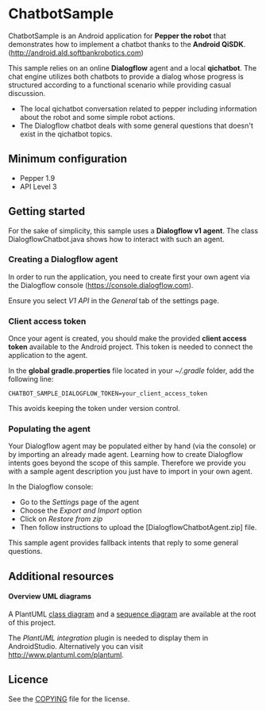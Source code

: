 # ChatbotSample

ChatbotSample is an Android application for **Pepper the robot** that
demonstrates how to implement a chatbot thanks to the **Android QiSDK**.
(http://android.ald.softbankrobotics.com)


This sample relies on an online **Dialogflow** agent and a local **qichatbot**.
The chat engine utilizes both chatbots to provide a dialog whose
progress is structured according to a functional scenario while providing
casual discussion.

* The local qichatbot conversation related to pepper including information about the robot and some simple robot actions.
* The Dialogflow chatbot deals with some general questions that doesn't exist in the qichatbot topics.


## Minimum configuration

* Pepper 1.9
* API Level 3


## Getting started ##

For the sake of simplicity, this sample uses a **Dialogflow v1 agent**.
The class DialogflowChatbot.java shows how to interact with such an agent.

### Creating a Dialogflow agent ###

In order to run the application, you need to create first your own agent
via the Dialogflow console (https://console.dialogflow.com).

Ensure you select *V1 API* in the *General* tab of the settings page.

### Client access token ###
Once your agent is created, you should make the provided **client access token**
available to the Android project. This token is needed to connect the
application to the agent.

In the **global gradle.properties** file located in your *~/.gradle* folder,
add the following line:

```
CHATBOT_SAMPLE_DIALOGFLOW_TOKEN=your_client_access_token
```
This avoids keeping the token under version control.

### Populating the agent ###

Your Dialogflow agent may be populated either by hand (via the console)
or by importing an already made agent. Learning how to create Dialogflow
intents goes beyond the scope of this sample. Therefore we provide you
with a sample agent description you just have to import in your own agent.

In the Dialogflow console:
* Go to the *Settings* page of the agent
* Choose the *Export and Import* option
* Click on *Restore from zip*
* Then follow instructions to upload the [DialogflowChatbotAgent.zip] file.

This sample agent provides fallback intents that reply to some general questions.


## Additional resources ##

#### Overview UML diagrams ####
A PlantUML [class diagram](classDiagram.plantuml) and a
[sequence diagram](sequenceDiagram.plantuml)
are available at the root of this project.

The *PlantUML integration* plugin is needed to display them in AndroidStudio.
Alternatively you can visit http://www.plantuml.com/plantuml.

## Licence ##

See the [COPYING](COPYING.md) file for the license.